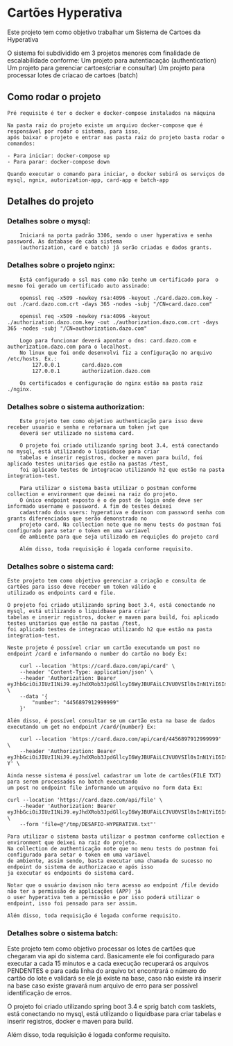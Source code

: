 
# Cartões Hyperativa

Este projeto tem como objetivo trabalhar um Sistema de Cartoes da Hyperativa

O sistema foi subdividido em 3 projetos menores com finalidade de escalabilidade conforme:
    Um projeto para autentiacação (authentication)
    Um projeto para gerenciar cartoes(criar e consultar)
    Um projeto para processar lotes de criacao de cartoes (batch)

## Como rodar o projeto

    Pré requisito é ter o docker e docker-compose instalados na máquina
    
    Na pasta raiz do projeto existe um arquivo docker-compose que é responsável por rodar o sistema, para isso,
    após baixar o projeto e entrar nas pasta raiz do projeto basta rodar o comandos:
    
    - Para iniciar: docker-compose up
    - Para parar: docker-compose down

    Quando executar o comando para iniciar, o docker subirá os serviços do mysql, ngnix, autorization-app, card-app e batch-app

## Detalhes do projeto

### Detalhes sobre o mysql:
        Iniciará na porta padrão 3306, sendo o user hyperativa e senha password. As database de cada sistema
        (authorization, card e batch) já serão criadas e dados grants.
    
### Detalhes sobre o projeto nginx:
        Está configurado o ssl mas como não tenho um certificado para  o mesmo foi gerado um certificado auto assinado:
        
        openssl req -x509 -newkey rsa:4096 -keyout ./card.dazo.com.key -out ./card.dazo.com.crt -days 365 -nodes -subj "/CN=card.dazo.com"

        openssl req -x509 -newkey rsa:4096 -keyout ./authorization.dazo.com.key -out ./authorization.dazo.com.crt -days 365 -nodes -subj "/CN=authorization.dazo.com"

        Logo para funcionar deverá apontar o dns: card.dazo.com e authorization.dazo.com para o localhost. 
        No linux que foi onde desenvolvi fiz a configuração no arquivo /etc/hosts. Ex.:
            127.0.0.1       card.dazo.com
            127.0.0.1       authorization.dazo.com

        Os certificados e configuração do nginx estão na pasta raiz ./nginx.
    
### Detalhes sobre o sistema authorization:

        Este projeto tem como objetivo authenticação para isso deve receber usuario e senha e retornara um token jwt que
        deverá ser utilizado no sistema card.
        
        O projeto foi criado utilizando spring boot 3.4, está conectando no mysql, está utilizando o liquidbase para criar
        tabelas e inserir registros, docker e maven para build, foi aplicado testes unitarios que estão na pastas /test, 
        foi aplicado testes de integracao utilizando h2 que estão na pasta integration-test.
       
        Para utilizar o sistema basta utilizar o postman conforme collection e environment que deixei na raiz do projeto. 
        O único endpoint exposto é o de post de login onde deve ser informado username e password. A fim de testes deixei 
        cadastrado dois users: hyperativa e davison com password senha com grants diferenciados que serão demonstrado no 
        projeto card. Na collection note que no menu tests do postman foi configurado para setar o token em uma variavel 
        de ambiente para que seja utilizado em requições do projeto card

        Além disso, toda requisição é logada conforme requisito.

### Detalhes sobre o sistema card:

    Este projeto tem como objetivo gerenciar a criação e consulta de cartões para isso deve receber um token válido e 
    utilizado os endpoints card e file.
    
    O projeto foi criado utilizando spring boot 3.4, está conectando no mysql, está utilizando o liquidbase para criar 
    tabelas e inserir registros, docker e maven para build, foi aplicado testes unitarios que estão na pastas /test, 
    foi aplicado testes de integracao utilizando h2 que estão na pasta integration-test.

    Neste projeto é possível criar um cartão executando um post no endpoint /card e informando o number do cartão no body Ex:

        curl --location 'https://card.dazo.com/api/card' \
        --header 'Content-Type: application/json' \
        --header 'Authorization: Bearer eyJhbGciOiJIUzI1NiJ9.eyJhdXRob3JpdGllcyI6WyJBUFAiLCJVU0VSIl0sInN1YiI6Imh5cGVyYXRpdmEiLCJpYXQiOjE3NDMzNTU3NTgsImV4cCI6MTc0MzM1NzU1OH0.ClAeG8uib10g_6AoJD_pISagoKgoOoF3Sit6Glvp1CI' \
        --data '{
            "number": "4456897912999999"
        }'

    Além disso, é possível consultar se um cartão esta na base de dados executando um get no endpoint /card/{number} Ex:

        curl --location 'https://card.dazo.com/api/card/4456897912999999' \
        --header 'Authorization: Bearer eyJhbGciOiJIUzI1NiJ9.eyJhdXRob3JpdGllcyI6WyJBUFAiLCJVU0VSIl0sInN1YiI6Imh5cGVyYXRpdmEiLCJpYXQiOjE3NDMzNTg5NzUsImV4cCI6MTc0MzM2MDc3NX0.avphPcqNw3ooGaIuDCBh4AnvYijOsIkDxRjfWxfrQ-Y' \

    Ainda nesse sistema é possível cadastrar um lote de cartões(FILE TXT) para serem processados no batch executando
    um post no endpoint file informando um arquivo no form data Ex: 

    curl --location 'https://card.dazo.com/api/file' \
        --header 'Authorization: Bearer eyJhbGciOiJIUzI1NiJ9.eyJhdXRob3JpdGllcyI6WyJBUFAiLCJVU0VSIl0sInN1YiI6Imh5cGVyYXRpdmEiLCJpYXQiOjE3NDMzNTU3NTgsImV4cCI6MTc0MzM1NzU1OH0.ClAeG8uib10g_6AoJD_pISagoKgoOoF3Sit6Glvp1CI' \
        --form 'file=@"/tmp/DESAFIO-HYPERATIVA.txt"'

    Para utilizar o sistema basta utilizar o postman conforme collection e environment que deixei na raiz do projeto.
    Na collection de authenticação note que no menu tests do postman foi configurado para setar o token em uma variavel
    de ambiente, assim sendo, basta executar uma chamada de sucesso no endpoint do sistema de authorizacao e após isso 
    ja executar os endpoints do sistema card.

    Notar que o usuário davison não tera acesso ao endpoint /file devido não ter a permissão de applicações (APP) já
    o user hyperativa tem a permissão e por isso poderá utilizar o endpoint, isso foi pensado para ser assim. 

    Além disso, toda requisição é logada conforme requisito.

### Detalhes sobre o sistema batch:

  Este projeto tem como objetivo processar os lotes de cartões que chegaram via api do sistema card. Basicamente 
  ele foi configurado para executar a cada 15 minutos e a cada execução recuperará os arquivos PENDENTES e para 
  cada linha do arquivo txt encontrará o número do cartão do lote e validará se ele já existe na base, caso não
  existe irá inserir na base caso existe gravará num arquivo de erro para ser possível identificação de erros.
  
  O projeto foi criado utilizando spring boot 3.4 e sprig batch com tasklets, está conectando no mysql, está 
  utilizando o liquidbase para criar tabelas e inserir registros, docker e maven para build.

  Além disso, toda requisição é logada conforme requisito.
